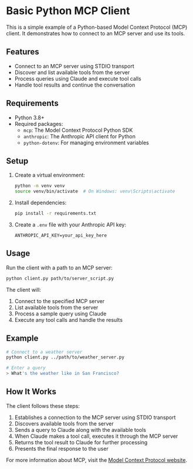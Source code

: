 # Basic Python MCP Client

This is a simple example of a Python-based Model Context Protocol (MCP) client. It demonstrates how to connect to an MCP server and use its tools.

## Features

- Connect to an MCP server using STDIO transport
- Discover and list available tools from the server
- Process queries using Claude and execute tool calls
- Handle tool results and continue the conversation

## Requirements

- Python 3.8+
- Required packages:
  - `mcp`: The Model Context Protocol Python SDK
  - `anthropic`: The Anthropic API client for Python
  - `python-dotenv`: For managing environment variables

## Setup

1. Create a virtual environment:
   ```bash
   python -m venv venv
   source venv/bin/activate  # On Windows: venv\Scripts\activate
   ```

2. Install dependencies:
   ```bash
   pip install -r requirements.txt
   ```

3. Create a `.env` file with your Anthropic API key:
   ```
   ANTHROPIC_API_KEY=your_api_key_here
   ```

## Usage

Run the client with a path to an MCP server:

```bash
python client.py path/to/server_script.py
```

The client will:
1. Connect to the specified MCP server
2. List available tools from the server
3. Process a sample query using Claude
4. Execute any tool calls and handle the results

## Example

```bash
# Connect to a weather server
python client.py ../path/to/weather_server.py

# Enter a query
> What's the weather like in San Francisco?
```

## How It Works

The client follows these steps:
1. Establishes a connection to the MCP server using STDIO transport
2. Discovers available tools from the server
3. Sends a query to Claude along with the available tools
4. When Claude makes a tool call, executes it through the MCP server
5. Returns the tool result to Claude for further processing
6. Presents the final response to the user

For more information about MCP, visit the [Model Context Protocol website](https://modelcontextprotocol.io/).
